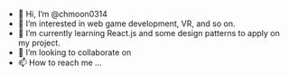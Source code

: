 - 👋 Hi, I’m @chmoon0314
- 👀 I’m interested in web game development, VR, and so on.
- 🌱 I’m currently learning React.js and some design patterns to apply on my project.
- 💞️ I’m looking to collaborate on 
- 📫 How to reach me ...

<!---
chmoon0314/chmoon0314 is a ✨ special ✨ repository because its `README.md` (this file) appears on your GitHub profile.
You can click the Preview link to take a look at your changes.
--->
